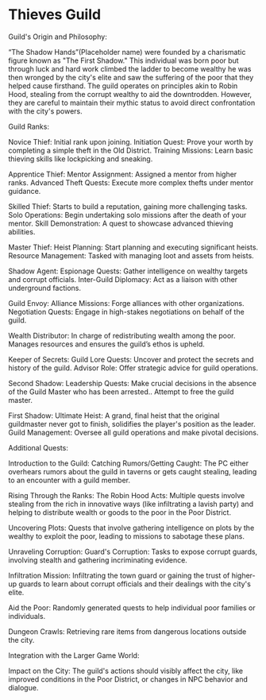 # Thieves Guild

Guild's Origin and Philosophy:

“The Shadow Hands”(Placeholder name)  were founded by a charismatic figure known as "The First Shadow." This individual was born poor but through luck and hard work climbed the ladder to become wealthy he was then wronged by the city's elite and saw the suffering of the poor that they helped cause firsthand.
The guild operates on principles akin to Robin Hood, stealing from the corrupt wealthy to aid the downtrodden. However, they are careful to maintain their mythic status to avoid direct confrontation with the city's powers.

Guild Ranks:

Novice Thief:
Initial rank upon joining.
Initiation Quest: Prove your worth by completing a simple theft in the Old District.
Training Missions: Learn basic thieving skills like lockpicking and sneaking.

Apprentice Thief:
Mentor Assignment: Assigned a mentor from higher ranks.
Advanced Theft Quests: Execute more complex thefts under mentor guidance.

Skilled Thief:
Starts to build a reputation, gaining more challenging tasks.
Solo Operations: Begin undertaking solo missions after the death of your mentor.
Skill Demonstration: A quest to showcase advanced thieving abilities.

Master Thief:
Heist Planning: Start planning and executing significant heists.
Resource Management: Tasked with managing loot and assets from heists.

Shadow Agent:
Espionage Quests: Gather intelligence on wealthy targets and corrupt officials.
Inter-Guild Diplomacy: Act as a liaison with other underground factions.

Guild Envoy:
Alliance Missions: Forge alliances with other organizations.
Negotiation Quests: Engage in high-stakes negotiations on behalf of the guild.

Wealth Distributor:
In charge of redistributing wealth among the poor.
Manages resources and ensures the guild’s ethos is upheld.

Keeper of Secrets:
Guild Lore Quests: Uncover and protect the secrets and history of the guild.
Advisor Role: Offer strategic advice for guild operations.


Second Shadow:
Leadership Quests: Make crucial decisions in the absence of the Guild Master who has been arrested..
Attempt to free the guild master.

First Shadow:
Ultimate Heist: A grand, final heist that the original guildmaster never got to finish, solidifies the player's position as the leader.
Guild Management: Oversee all guild operations and make pivotal decisions.

Additional Quests:

Introduction to the Guild:
Catching Rumors/Getting Caught: The PC either overhears rumors about the guild in taverns or gets caught stealing, leading to an encounter with a guild member.

Rising Through the Ranks:
The Robin Hood Acts: Multiple quests involve stealing from the rich in innovative ways (like infiltrating a lavish party) and helping to distribute wealth or goods to the poor in the Poor District.

Uncovering Plots: Quests that involve gathering intelligence on plots by the wealthy to exploit the poor, leading to missions to sabotage these plans.

Unraveling Corruption:
Guard's Corruption: Tasks to expose corrupt guards, involving stealth and gathering incriminating evidence.

Infiltration Mission: Infiltrating the town guard or gaining the trust of higher-up guards to learn about corrupt officials and their dealings with the city's elite.

Aid the Poor: Randomly generated quests to help individual poor families or individuals.

Dungeon Crawls: Retrieving rare items from dangerous locations outside the city.

Integration with the Larger Game World:

Impact on the City: The guild's actions should visibly affect the city, like improved conditions in the Poor District, or changes in NPC behavior and dialogue.
